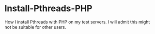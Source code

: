 Install-Pthreads-PHP
====================

How I install Pthreads with PHP on my test servers. I will admit this might not be suitable for other users. 
